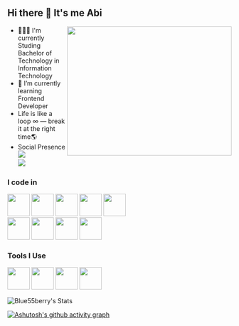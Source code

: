 ## Hi there 👋 It's me Abi
<img align="right" width="370" height="290" src="https://i.pinimg.com/originals/81/17/8b/81178b47a8598f0c81c4799f2cdd4057.gif" >

- 👩🏻‍💻 I'm currently Studing Bachelor of Technology in Information Technology
- 🌱 I’m currently learning Frontend Developer
- Life is like a loop ∞ — break it at the right time🌎
-  Social Presence
   <br /> [<img src="https://img.shields.io/badge/LinkedIn-0077B5?style=for-the-badge&logo=linkedin&logoColor=white" />](www.linkedin.com/in/abi-prasath-554a4727b)
   <br /> [<img src="https://img.shields.io/badge/instagram-d62976?style=for-the-badge&logo=instagram&logoColor=white" />](https://www.instagram.com/_un_lucky_55/)
   
### I code in
<img height="50" width="50" src="https://img.icons8.com/color/48/000000/html-5.png" /> <img height="50" width="50" src="https://img.icons8.com/color/48/000000/css3.png" /> <img height="50" width="50" src="https://img.icons8.com/color/48/000000/javascript.png" /> <img height="50" width="50" src="https://img.icons8.com/color/48/000000/bootstrap.png" /> 
<img height="50" width="50" src="https://img.icons8.com/color/48/000000/react-native.png"/> <br /> <img height="50" width="50" src="https://img.icons8.com/color/48/000000/mongodb.png"/> <img height="50" width="50" src="https://img.icons8.com/color/48/000000/nodejs.png"/> <img height="50" width="50" src="https://img.icons8.com/color/48/000000/php.png"/> <img height="50" width="50" src="https://img.icons8.com/color/48/000000/ai.png"/> 

### Tools I Use
<img height="50" width="50" src="https://img.icons8.com/color/48/000000/visual-studio-code-2019.png"/> <img height="50" width="50" src="https://img.icons8.com/color/48/000000/pycharm.png"/> <img height="50" width="50" src="https://img.icons8.com/color/50/000000/git.png"/> <img height="50" width="50" src="https://img.icons8.com/color/48/000000/figma--v1.png"/> 

![Blue55berry's Stats](https://github-readme-stats.vercel.app/api?username=Blue55berry&theme=vue-dark&show_icons=true&hide_border=true&count_private=true)

[![Ashutosh's github activity graph](https://github-readme-activity-graph.vercel.app/graph?username=Blue55berry&bg_color=000000&color=ffffff&line=59dbf3&point=403d3d&area=true&hide_border=true)](https://github.com/ashutosh00710/github-readme-activity-graph)
